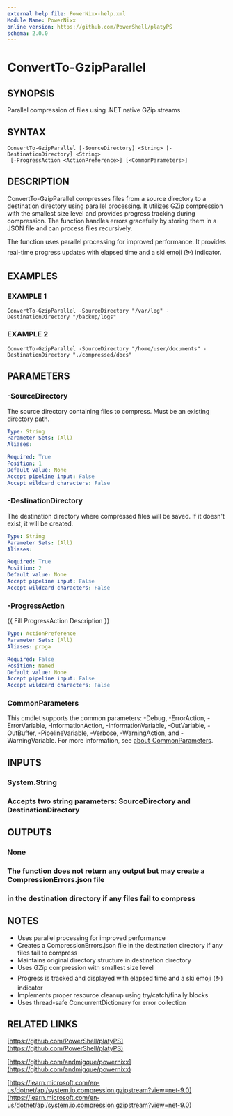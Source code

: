 ```yaml
---
external help file: PowerNixx-help.xml
Module Name: PowerNixx
online version: https://github.com/PowerShell/platyPS
schema: 2.0.0
---
```


# ConvertTo-GzipParallel

## SYNOPSIS
Parallel compression of files using .NET native GZip streams

## SYNTAX

```
ConvertTo-GzipParallel [-SourceDirectory] <String> [-DestinationDirectory] <String>
 [-ProgressAction <ActionPreference>] [<CommonParameters>]
```

## DESCRIPTION
ConvertTo-GzipParallel compresses files from a source directory to a destination directory using parallel processing. 
It utilizes GZip compression with the smallest size level and provides progress tracking during compression. 
The function handles errors gracefully by storing them in a JSON file and can process files recursively.

The function uses parallel processing for improved performance.
It provides real-time progress updates with elapsed time and a ski emoji (⛷) indicator.

## EXAMPLES

### EXAMPLE 1
```
ConvertTo-GzipParallel -SourceDirectory "/var/log" -DestinationDirectory "/backup/logs"
```

### EXAMPLE 2
```
ConvertTo-GzipParallel -SourceDirectory "/home/user/documents" -DestinationDirectory "./compressed/docs"
```

## PARAMETERS

### -SourceDirectory
The source directory containing files to compress.
Must be an existing directory path.

```yaml
Type: String
Parameter Sets: (All)
Aliases:

Required: True
Position: 1
Default value: None
Accept pipeline input: False
Accept wildcard characters: False
```

### -DestinationDirectory
The destination directory where compressed files will be saved.
If it doesn't exist, it will be created.

```yaml
Type: String
Parameter Sets: (All)
Aliases:

Required: True
Position: 2
Default value: None
Accept pipeline input: False
Accept wildcard characters: False
```

### -ProgressAction
{{ Fill ProgressAction Description }}

```yaml
Type: ActionPreference
Parameter Sets: (All)
Aliases: proga

Required: False
Position: Named
Default value: None
Accept pipeline input: False
Accept wildcard characters: False
```

### CommonParameters
This cmdlet supports the common parameters: -Debug, -ErrorAction, -ErrorVariable, -InformationAction, -InformationVariable, -OutVariable, -OutBuffer, -PipelineVariable, -Verbose, -WarningAction, and -WarningVariable. For more information, see [about_CommonParameters](http://go.microsoft.com/fwlink/?LinkID=113216).

## INPUTS

### System.String
### Accepts two string parameters: SourceDirectory and DestinationDirectory
## OUTPUTS

### None
### The function does not return any output but may create a CompressionErrors.json file
### in the destination directory if any files fail to compress
## NOTES
- Uses parallel processing for improved performance
- Creates a CompressionErrors.json file in the destination directory if any files fail to compress
- Maintains original directory structure in destination directory
- Uses GZip compression with smallest size level
- Progress is tracked and displayed with elapsed time and a ski emoji (⛷) indicator
- Implements proper resource cleanup using try/catch/finally blocks
- Uses thread-safe ConcurrentDictionary for error collection

## RELATED LINKS

[https://github.com/PowerShell/platyPS](https://github.com/PowerShell/platyPS)

[https://github.com/andmigque/powernixx](https://github.com/andmigque/powernixx)

[https://learn.microsoft.com/en-us/dotnet/api/system.io.compression.gzipstream?view=net-9.0](https://learn.microsoft.com/en-us/dotnet/api/system.io.compression.gzipstream?view=net-9.0)


